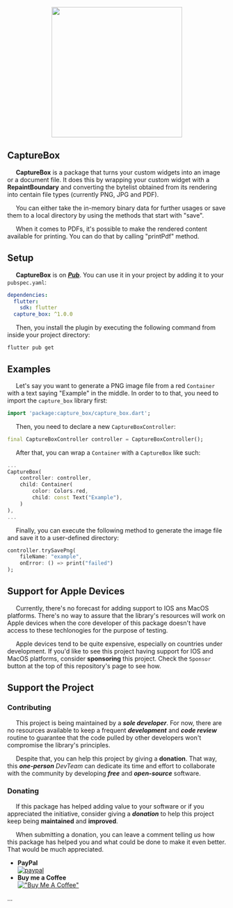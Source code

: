<p align="center">
  <img width="300" height="300" src="https://caribesphaneron.com/wp-content/uploads/2024/04/capture_box_logo_v1.png">
</p>

## CaptureBox

&nbsp;&nbsp;&nbsp;&nbsp; **CaptureBox** is a package that turns your custom widgets into an image or a document file. It does this by wrapping your custom widget with a **RepaintBoundary** and converting the bytelist obtained from its rendering into centain file types (currently PNG, JPG and PDF).

&nbsp;&nbsp;&nbsp;&nbsp; You can either take the in-memory binary data for further usages or save them to a local directory by using the methods that start with "save". 

&nbsp;&nbsp;&nbsp;&nbsp; When it comes to PDFs, it's possible to make the rendered content available for printing. You can do that by calling "printPdf" method.

## Setup

&nbsp;&nbsp;&nbsp;&nbsp; **CaptureBox** is on [**_Pub_**](https://pub.dev/packages/capture_box). You can use it in your project by adding it to your `pubspec.yaml`:

```yaml
dependencies:
  flutter:
    sdk: flutter
  capture_box: ^1.0.0
```

&nbsp;&nbsp;&nbsp;&nbsp; Then, you install the plugin by executing the following command from inside your project directory:

```console
flutter pub get
```

## Examples

&nbsp;&nbsp;&nbsp;&nbsp; Let's say you want to generate a PNG image file from a red `Container` with a text saying "Example" in the middle. In order to to that, you need to import the `capture_box` library first:

```dart
import 'package:capture_box/capture_box.dart';
```   

&nbsp;&nbsp;&nbsp;&nbsp; Then, you need to declare a new `CaptureBoxController`:

```dart
final CaptureBoxController controller = CaptureBoxController();
```

&nbsp;&nbsp;&nbsp;&nbsp; After that, you can wrap a `Container` with a `CaptureBox` like such:

```dart
...
CaptureBox(
    controller: controller, 
    child: Container(
        color: Colors.red,
        child: const Text("Example"),
    )
),
...
```

&nbsp;&nbsp;&nbsp;&nbsp; Finally, you can execute the following method to generate the image file and save it to a user-defined directory:

```dart
controller.trySavePng(
    fileName: "example",
    onError: () => print("failed")
);
```

## Support for Apple Devices

&nbsp;&nbsp;&nbsp;&nbsp; Currently, there's no forecast for adding support to IOS ans MacOS platforms. There's no way to assure that the library's resources will work on Apple devices when the core developer of this package doesn't have access to these techlonogies for the purpose of testing.

&nbsp;&nbsp;&nbsp;&nbsp; Apple devices tend to be quite expensive, especially on countries under development. If you'd like to see this project having support for IOS and MacOS platforms, consider **sponsoring** this project. Check the `Sponsor` button at the top of this repository's page to see how.
  
## Support the Project

### Contributing

&nbsp;&nbsp;&nbsp;&nbsp; This project is being maintained by a **_sole developer_**. For now, there are no resources available to keep a frequent **_development_** and **_code review_** routine to guarantee that the code pulled by other developers won't compromise the library's principles.

&nbsp;&nbsp;&nbsp;&nbsp; Despite that, you can help this project by giving a **donation**. That way, this **_one-person_** _DevTeam_ can dedicate its time and effort to collaborate with the community by developing **_free_** and **_open-source_** software.

### Donating

&nbsp;&nbsp;&nbsp;&nbsp; If this package has helped adding value to your software or if you appreciated the initiative, consider giving a **_donation_** to help this project keep being **maintained** and **improved**.

&nbsp;&nbsp;&nbsp;&nbsp; When submitting a donation, you can leave a comment telling _us_ how this package has helped you and what could be done to make it even better. That would be much appreciated.

- **PayPal**   
    [![paypal](https://www.paypalobjects.com/en_US/i/btn/btn_donate_SM.gif)](https://www.paypal.com/donate/?hosted_button_id=CXX5CKLZHNK3C)
- **Buy me a Coffee**   
    [!["Buy Me A Coffee"](https://www.buymeacoffee.com/assets/img/custom_images/orange_img.png)](https://www.buymeacoffee.com/guscaribe)

...
